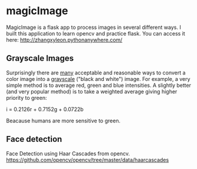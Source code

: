 # magicImage

MagicImage is a flask app to process images in several different ways. I built this application to learn opencv and  practice flask. You can access it here: http://zhangxyleon.pythonanywhere.com/



## Grayscale Images

Surprisingly there are
[many](https://en.wikipedia.org/wiki/Grayscale#Converting_color_to_grayscale)
acceptable and reasonable ways to convert a color image into a
[grayscale](https://en.wikipedia.org/wiki/Grayscale) ("black and white") image.
For example, a very simple method is to average red, green
and blue intensities. A slightly better (and very popular method) is to take a
weighted average giving higher priority to green: 


i = 0.2126r + 0.7152g + 0.0722b

Beacause humans are more sensitive to green.


## Face detection

Face Detection using Haar Cascades from opencv.
https://github.com/opencv/opencv/tree/master/data/haarcascades
